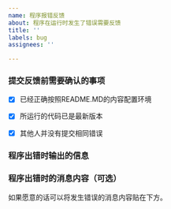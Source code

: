 ```yaml
---
name: 程序报错反馈
about: 程序在运行时发生了错误需要反馈
title: ''
labels: bug
assignees: ''

---
```


### 提交反馈前需要确认的事项
- [x] 已经正确按照README.MD的内容配置环境
- [x] 所运行的代码已是最新版本
- [x] 其他人并没有提交相同错误


### 程序出错时输出的信息


 ### 程序出错时的消息内容（可选）
如果愿意的话可以将发生错误的消息内容贴在下方。
